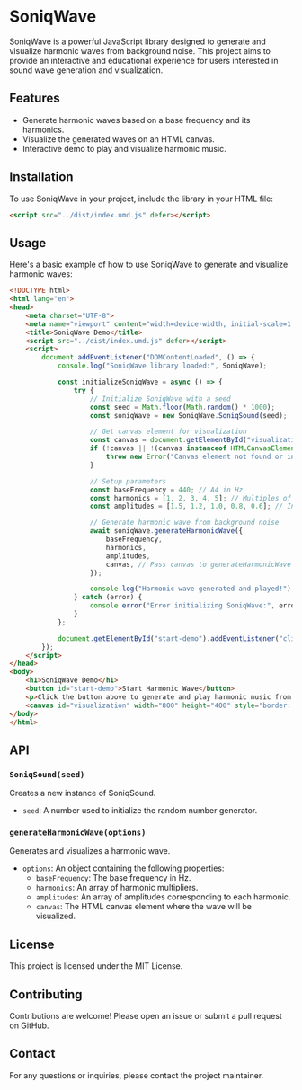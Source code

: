 # SoniqWave

SoniqWave is a powerful JavaScript library designed to generate and visualize harmonic waves from background noise. This project aims to provide an interactive and educational experience for users interested in sound wave generation and visualization.

## Features

- Generate harmonic waves based on a base frequency and its harmonics.
- Visualize the generated waves on an HTML canvas.
- Interactive demo to play and visualize harmonic music.

## Installation

To use SoniqWave in your project, include the library in your HTML file:

```html
<script src="../dist/index.umd.js" defer></script>
```

## Usage

Here's a basic example of how to use SoniqWave to generate and visualize harmonic waves:

```html
<!DOCTYPE html>
<html lang="en">
<head>
    <meta charset="UTF-8">
    <meta name="viewport" content="width=device-width, initial-scale=1.0">
    <title>SoniqWave Demo</title>
    <script src="../dist/index.umd.js" defer></script>
    <script>
        document.addEventListener("DOMContentLoaded", () => {
            console.log("SoniqWave library loaded:", SoniqWave);

            const initializeSoniqWave = async () => {
                try {
                    // Initialize SoniqWave with a seed
                    const seed = Math.floor(Math.random() * 1000);
                    const soniqWave = new SoniqWave.SoniqSound(seed);

                    // Get canvas element for visualization
                    const canvas = document.getElementById("visualization");
                    if (!canvas || !(canvas instanceof HTMLCanvasElement)) {
                        throw new Error("Canvas element not found or invalid.");
                    }

                    // Setup parameters
                    const baseFrequency = 440; // A4 in Hz
                    const harmonics = [1, 2, 3, 4, 5]; // Multiples of the base frequency
                    const amplitudes = [1.5, 1.2, 1.0, 0.8, 0.6]; // Increased amplitudes for louder sound

                    // Generate harmonic wave from background noise
                    await soniqWave.generateHarmonicWave({
                        baseFrequency,
                        harmonics,
                        amplitudes,
                        canvas, // Pass canvas to generateHarmonicWave
                    });

                    console.log("Harmonic wave generated and played!");
                } catch (error) {
                    console.error("Error initializing SoniqWave:", error);
                }
            };

            document.getElementById("start-demo").addEventListener("click", initializeSoniqWave);
        });
    </script>
</head>
<body>
    <h1>SoniqWave Demo</h1>
    <button id="start-demo">Start Harmonic Wave</button>
    <p>Click the button above to generate and play harmonic music from background noise.</p>
    <canvas id="visualization" width="800" height="400" style="border: 1px solid black;"></canvas>
</body>
</html>
```

## API

### `SoniqSound(seed)`

Creates a new instance of SoniqSound.

- `seed`: A number used to initialize the random number generator.

### `generateHarmonicWave(options)`

Generates and visualizes a harmonic wave.

- `options`: An object containing the following properties:
  - `baseFrequency`: The base frequency in Hz.
  - `harmonics`: An array of harmonic multipliers.
  - `amplitudes`: An array of amplitudes corresponding to each harmonic.
  - `canvas`: The HTML canvas element where the wave will be visualized.

## License

This project is licensed under the MIT License.

## Contributing

Contributions are welcome! Please open an issue or submit a pull request on GitHub.

## Contact

For any questions or inquiries, please contact the project maintainer.
